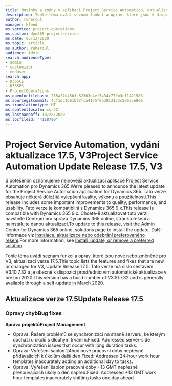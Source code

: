 ```yaml
---
title: Novinky a změny v aplikaci Project Service Automation, aktualizace verze 17.5, oprava hotfix, V3
description: Tohle téma uvádí seznam funkcí a oprav, které jsou k dispozici v Project Service Automation, aktualizace verze 17.5, V3.
author: ruhercul
manager: kfend
ms.service: project-operations
ms.custom: dyn365-projectservice
ms.date: 03/13/2020
ms.topic: article
ms.author: ruhercul
audience: Admin
search.audienceType:
- admin
- customizer
- enduser
search.app:
- D365CE
- D365PS
- ProjectOperations
ms.openlocfilehash: 235a27d45b3c82303d4ef5434c779b3c11421586
ms.sourcegitcommit: 4cf1dc1561b92fca4175f0b3813133c5e63ce8e6
ms.translationtype: HT
ms.contentlocale: cs-CZ
ms.lasthandoff: 10/28/2020
ms.locfileid: "4118780"
---
```

# <a name="project-service-automation-update-release-175-v3"></a><span data-ttu-id="00a8b-103">Project Service Automation, vydání aktualizace 17.5, V3</span><span class="sxs-lookup"><span data-stu-id="00a8b-103">Project Service Automation Update Release 17.5, V3</span></span>

<span data-ttu-id="00a8b-104">S potěšením oznamujeme nejnovější aktualizaci aplikace Project Service Automation pro Dynamics 365.</span><span class="sxs-lookup"><span data-stu-id="00a8b-104">We’re pleased to announce the latest update for the Project Service Automation application for Dynamics 365.</span></span> <span data-ttu-id="00a8b-105">Tato verze obsahuje některá důležitá vylepšení kvality, výkonu a použitelnosti.</span><span class="sxs-lookup"><span data-stu-id="00a8b-105">This release includes some important improvements to quality, performance, and usability.</span></span>  <span data-ttu-id="00a8b-106">Tato verze je kompatibilní s Dynamics 365 9.x.</span><span class="sxs-lookup"><span data-stu-id="00a8b-106">This release is compatible with Dynamics 365 9.x.</span></span> <span data-ttu-id="00a8b-107">Chcete-li aktualizovat tuto verzi, navštivte Centrum pro správu Dynamics 365 online, stránku řešení a nainstalujte danou aktualizaci.</span><span class="sxs-lookup"><span data-stu-id="00a8b-107">To update to this release, visit the Admin Center for Dynamics 365 online, solutions page to install the update.</span></span> <span data-ttu-id="00a8b-108">Další informace viz [Instalace, aktualizace nebo odebrání preferovaného řešení](https://docs.microsoft.com/power-platform/admin/install-remove-preferred-solution).</span><span class="sxs-lookup"><span data-stu-id="00a8b-108">For more information, see [Install, update, or remove a preferred solution](https://docs.microsoft.com/power-platform/admin/install-remove-preferred-solution).</span></span>

<span data-ttu-id="00a8b-109">Tohle téma uvádí seznam funkcí a oprav, které jsou nové nebo změněné pro V3, aktualizaci verze 17.5.</span><span class="sxs-lookup"><span data-stu-id="00a8b-109">This topic lists the features and fixes that are new or changed for V3, Update Release 17.5.</span></span> <span data-ttu-id="00a8b-110">Tato verze má číslo sestavení V3.10.7.32 a je obecně k dispozici prostřednictvím automatické aktualizace v březnu 2020.</span><span class="sxs-lookup"><span data-stu-id="00a8b-110">This version has a build number of V3.10.7.32 and is generally available through a self-update in March 2020.</span></span>


## <a name="update-release-175"></a><span data-ttu-id="00a8b-111">Aktualizace verze 17.5</span><span class="sxs-lookup"><span data-stu-id="00a8b-111">Update Release 17.5</span></span>

### <a name="bug-fixes"></a><span data-ttu-id="00a8b-112">Opravy chyb</span><span class="sxs-lookup"><span data-stu-id="00a8b-112">Bug fixes</span></span>


<span data-ttu-id="00a8b-113">**Správa projektů**</span><span class="sxs-lookup"><span data-stu-id="00a8b-113">**Project Management**</span></span>

- <span data-ttu-id="00a8b-114">Oprava: Řešení problémů se synchronizací na straně serveru, ke kterým dochází u úkolů s dlouhým trváním.</span><span class="sxs-lookup"><span data-stu-id="00a8b-114">Fixed: Addressed server-side synchronization issues that occur with long duration tasks.</span></span>
- <span data-ttu-id="00a8b-115">Oprava: Vyřešení šablon 24hodinové pracovní doby nepřesně přidávajících k úkolům další den.</span><span class="sxs-lookup"><span data-stu-id="00a8b-115">Fixed: Addressed 24-hour work hour templates inaccurately adding an additional day to tasks.</span></span>
- <span data-ttu-id="00a8b-116">Oprava: Vyřešení šablon pracovní doby +13 GMT nepřesně přesouvajících úkoly o den napřed.</span><span class="sxs-lookup"><span data-stu-id="00a8b-116">Fixed: Addressed +13 GMT work hour templates inaccurately shifting tasks one day ahead.</span></span>

